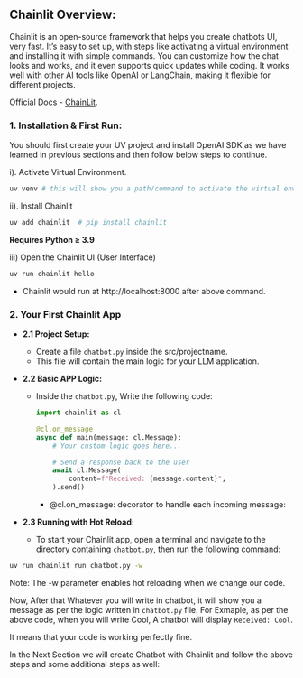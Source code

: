 ## Chainlit Overview:

Chainlit is an open-source framework that helps you create chatbots UI, very fast. It’s easy to set up, with steps like activating a virtual environment and installing it with simple commands. You can customize how the chat looks and works, and it even supports quick updates while coding. It works well with other AI tools like OpenAI or LangChain, making it flexible for different projects.

Official Docs - [ChainLit](https://docs.chainlit.io/get-started/overview).

### **1. Installation & First Run:**

You should first create your UV project and install OpenAI SDK as we have learned in previous sections and then follow below steps to continue.

i). Activate Virtual Environment.

```bash
uv venv # this will show you a path/command to activate the virtual env.
```

ii). Install Chainlit

```bash
uv add chainlit  # pip install chainlit
```

**Requires Python ≥ 3.9**

iii) Open the Chainlit UI (User Interface)

```bash
uv run chainlit hello
```

- Chainlit would run at http://localhost:8000 after above command.

### 2. Your First Chainlit App

- **2.1 Project Setup:**

  - Create a file `chatbot.py` inside the src/projectname.
  - This file will contain the main logic for your LLM application.

- **2.2 Basic APP Logic:**

  - Inside the `chatbot.py`, Write the following code:

    ```py
    import chainlit as cl

    @cl.on_message
    async def main(message: cl.Message):
        # Your custom logic goes here...

        # Send a response back to the user
        await cl.Message(
            content=f"Received: {message.content}",
        ).send()
    ```

    - @cl.on_message: decorator to handle each incoming message:

- **2.3 Running with Hot Reload:**

  - To start your Chainlit app, open a terminal and navigate to the directory containing `chatbot.py`, then run the following command:

```bash
uv run chainlit run chatbot.py -w
```

Note: The -w parameter enables hot reloading when we change our code.

Now, After that Whatever you will write in chatbot, it will show you a message as per the logic written in `chatbot.py` file. For Exmaple, as per the above code, when you will write Cool, A chatbot will display `Received: Cool`.

It means that your code is working perfectly fine.

In the Next Section we will create Chatbot with Chainlit and follow the above steps and some additional steps as well:
